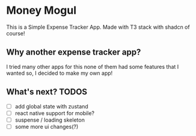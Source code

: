 # Money Mogul

This is a Simple Expense Tracker App.
Made with T3 stack with shadcn of course!

## Why another expense tracker app?

I tried many other apps for this none of them had some features that I wanted so, I decided to make my own app!

## What's next? TODOS

- [ ] add global state with zustand
- [ ] react native support for mobile?
- [ ] suspense / loading skeleton
- [ ] some more ui changes(?)

